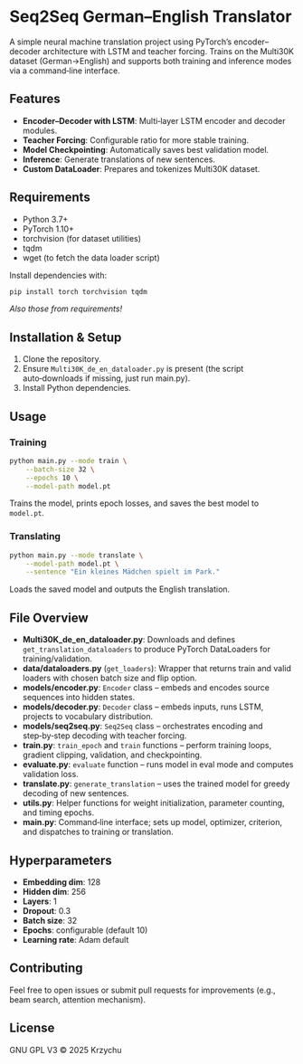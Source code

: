 # Seq2Seq German–English Translator

A simple neural machine translation project using PyTorch’s encoder–decoder architecture with LSTM and teacher forcing. Trains on the Multi30K dataset (German→English) and supports both training and inference modes via a command‑line interface.

## Features
- **Encoder–Decoder with LSTM**: Multi‑layer LSTM encoder and decoder modules.
- **Teacher Forcing**: Configurable ratio for more stable training.
- **Model Checkpointing**: Automatically saves best validation model.
- **Inference**: Generate translations of new sentences.
- **Custom DataLoader**: Prepares and tokenizes Multi30K dataset.

## Requirements
- Python 3.7+
- PyTorch 1.10+
- torchvision (for dataset utilities)
- tqdm
- wget (to fetch the data loader script)

Install dependencies with:
```bash
pip install torch torchvision tqdm
```
*Also those from requirements!*

## Installation & Setup
1. Clone the repository.
2. Ensure `Multi30K_de_en_dataloader.py` is present (the script auto‑downloads if missing, just run main.py).
3. Install Python dependencies.

## Usage

### Training
```bash
python main.py --mode train \
    --batch-size 32 \
    --epochs 10 \
    --model-path model.pt
```
Trains the model, prints epoch losses, and saves the best model to `model.pt`.

### Translating
```bash
python main.py --mode translate \
    --model-path model.pt \
    --sentence "Ein kleines Mädchen spielt im Park."
```
Loads the saved model and outputs the English translation.

## File Overview
- **Multi30K_de_en_dataloader.py**: Downloads and defines `get_translation_dataloaders` to produce PyTorch DataLoaders for training/validation.
- **data/dataloaders.py** (`get_loaders`): Wrapper that returns train and valid loaders with chosen batch size and flip option.
- **models/encoder.py**: `Encoder` class – embeds and encodes source sequences into hidden states.
- **models/decoder.py**: `Decoder` class – embeds inputs, runs LSTM, projects to vocabulary distribution.
- **models/seq2seq.py**: `Seq2Seq` class – orchestrates encoding and step‑by‑step decoding with teacher forcing.
- **train.py**: `train_epoch` and `train` functions – perform training loops, gradient clipping, validation, and checkpointing.
- **evaluate.py**: `evaluate` function – runs model in eval mode and computes validation loss.
- **translate.py**: `generate_translation` – uses the trained model for greedy decoding of new sentences.
- **utils.py**: Helper functions for weight initialization, parameter counting, and timing epochs.
- **main.py**: Command‑line interface; sets up model, optimizer, criterion, and dispatches to training or translation.

## Hyperparameters
- **Embedding dim**: 128
- **Hidden dim**: 256
- **Layers**: 1
- **Dropout**: 0.3
- **Batch size**: 32
- **Epochs**: configurable (default 10)
- **Learning rate**: Adam default

## Contributing
Feel free to open issues or submit pull requests for improvements (e.g., beam search, attention mechanism).

## License
GNU GPL V3 © 2025 Krzychu

